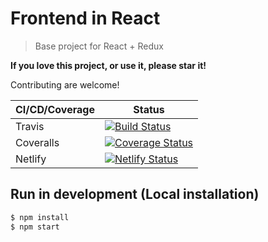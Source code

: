 Frontend in React
=================

> Base project for React + Redux

**If you love this project, or use it, please star it!**

Contributing are welcome!

| CI/CD/Coverage | Status |
|----------------|--------|
| Travis         | [![Build Status](https://api.travis-ci.com/sineverba/frontend-react.svg?branch=master)](https://travis-ci.com/sineverba/frontend-react) |
| Coveralls      | [![Coverage Status](https://coveralls.io/repos/github/sineverba/frontend-react/badge.svg?branch=master)](https://coveralls.io/github/sineverba/frontend-react?branch=master) |
| Netlify        | [![Netlify Status](https://api.netlify.com/api/v1/badges/b2143b9d-557e-41fe-8eec-ec974a2c4f9e/deploy-status)](https://app.netlify.com/sites/fe-react/deploys) |


## Run in development (Local installation)

```javascript
$ npm install
$ npm start
```
